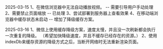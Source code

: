 2025-03-15
1、在微信浏览器中无法自动播放视频。 -- 需要引导用户手动处理
2、需要禁止页面缩放 -- 已处理
3、尝试部署到服务器上查看效果
4、在移动端浏览器中缓存状态未启动 -- 增加了降级缓存方案。

2025-03-16
1、微信上使用缓存降级方案，速度太慢，并且没一次刷新都会执行一次重复的降级。 （希望加快降级速度，并且不缓存已经存在的资源。）
2、使用indexDb来缓存资源的降级方式之后，当断开网络时无法重新渲染页面。

